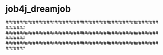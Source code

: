 # job4j_dreamjob
###############################################################
###############################################################
###############################################################
